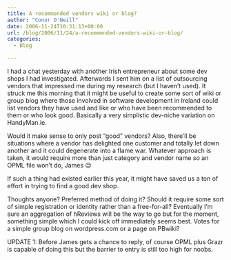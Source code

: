 ```yaml
---
title: A recommended vendors wiki or blog?
author: "Conor O'Neill"
date: 2006-11-24T10:31:13+00:00
url: /blog/2006/11/24/a-recommended-vendors-wiki-or-blog/
categories:
  - Blog

---
```

I had a chat yesterday with another Irish entrepreneur about some dev shops I had investigated. Afterwards I sent him on a list of outsourcing vendors that impressed me during my research (but I haven&#8217;t used). It struck me this morning that it might be useful to create some sort of wiki or group blog where those involved in software development in Ireland could list vendors they have used and like or who have been recommended to them or who look good. Basically a very simplistic dev-niche variation on HandyMan.ie.

Would it make sense to only post &#8220;good&#8221; vendors? Also, there&#8217;ll be situations where a vendor has delighted one customer and totally let down another and it could degenerate into a flame war. Whatever approach is taken, it would require more than just category and vendor name so an OPML file won&#8217;t do, James 😉

If such a thing had existed earlier this year, it might have saved us a ton of effort in trying to find a good dev shop.

Thoughts anyone? Preferred method of doing it? Should it require some sort of simple registration or identity rather than a free-for-all? Eventually I&#8217;m sure an aggregation of hReviews will be the way to go but for the moment, something simple which I could kick off immediately seems best. Votes for a simple group blog on wordpress.com or a page on PBwiki?

UPDATE 1: Before James gets a chance to reply, of course OPML plus Grazr is capable of doing this but the barrier to entry is still too high for noobs.